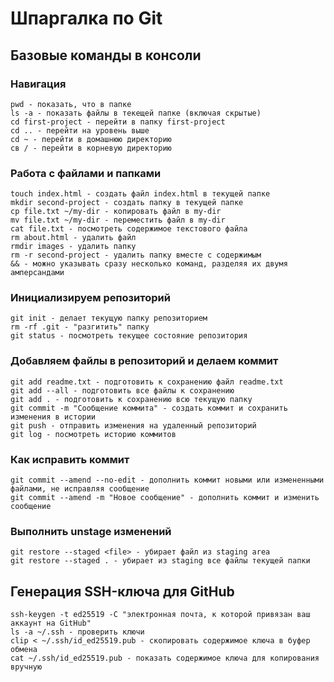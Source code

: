 # Шпаргалка по Git

## Базовые команды в консоли

### Навигация

```
pwd - показать, что в папке
ls -a - показать файлы в текещей папке (включая скрытые)
cd first-project - перейти в папку first-project
cd .. - перейти на уровень выше
сd ~ - перейти в домашнюю директорию
св / - перейти в корневую директорию
```

### Работа с файлами и папками

```
touch index.html - создать файл index.html в текущей папке
mkdir second-project - создать папку в текущей папке
cp file.txt ~/my-dir - копировать файл в my-dir
mv file.txt ~/my-dir - переместить файл в my-dir
cat file.txt - посмотреть содержимое текстового файла
rm about.html - удалить файл
rmdir images - удалить папку
rm -r second-project - удалить папку вместе с содержимым
&& - можно указывать сразу несколько команд, разделяя их двумя амперсандами 
```

### Инициализируем репозиторий

```
git init - делает текущую папку репозиторием
rm -rf .git - "разгитить" папку
git status - посмотреть текущее состояние репозитория
```

### Добавляем файлы в репозиторий и делаем коммит

```
git add readme.txt - подготовить к сохранению файл readme.txt
git add --all - подготовить все файлы к сохранению
git add . - подготовить к сохранению всю текущую папку
git commit -m "Сообщение коммита" - создать коммит и сохранить изменения в истории
git push - отправить изменения на удаленный репозиторий
git log - посмотреть историю коммитов 
```

### Как исправить коммит

```
git commit --amend --no-edit - дополнить коммит новыми или измененными файлами, не исправляя сообщение
git commit --amend -m "Новое сообщение" - дополнить коммит и изменить сообщение
```

### Выполнить unstage изменений

```
git restore --staged <file> - убирает файл из staging area
git restore --staged . - убирает из staging все файлы текущей папки
```

## Генерация SSH-ключа для GitHub

```
ssh-keygen -t ed25519 -C "электронная почта, к которой привязан ваш аккаунт на GitHub"
ls -a ~/.ssh - проверить ключи
clip < ~/.ssh/id_ed25519.pub - скопировать содержимое ключа в буфер обмена
cat ~/.ssh/id_ed25519.pub - показать содержимое ключа для копирования вручную
```